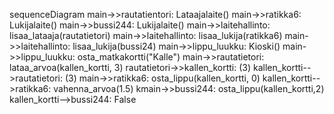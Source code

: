 sequenceDiagram
    main->>rautatientori: Lataajalaite()
    main->>ratikka6: Lukijalaite()
    main->>bussi244: Lukijalaite()
    main->>laitehallinto: lisaa_lataaja(rautatietori)
    main->>laitehallinto: lisaa_lukija(ratikka6)
    main->>laitehallinto: lisaa_lukija(bussi24)
    main->>lippu_luukku: Kioski()
    main->>lippu_luukku: osta_matkakortti("Kalle")
    main->>rautatietori: lataa_arvoa(kallen_kortti, 3)
    rautatietori->>kallen_kortti: (3)
    kallen_kortti-->rautatietori: (3)
    main->>ratikka6: osta_lippu(kallen_kortti, 0)
    kallen_kortti-->ratikka6: vahenna_arvoa(1.5)
    kmain->>bussi244: osta_lippu(kallen_kortti,2)
    kallen_kortti-->bussi244: False
